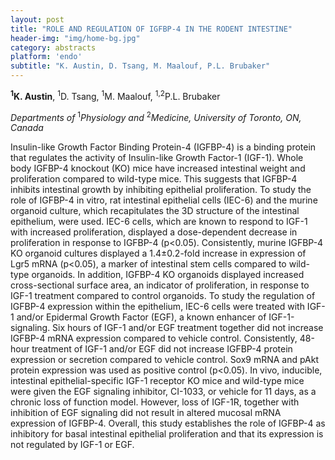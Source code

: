 ```yaml
---
layout: post
title: "ROLE AND REGULATION OF IGFBP-4 IN THE RODENT INTESTINE"
header-img: "img/home-bg.jpg"
category: abstracts
platform: 'endo'
subtitle: "K. Austin, D. Tsang, M. Maalouf, P.L. Brubaker"
---
```


__<sup>1</sup>K. Austin__, <sup>1</sup>D. Tsang, <sup>1</sup>M. Maalouf, <sup>1,2</sup>P.L. Brubaker

_Departments of_ <sup>1</sup>_Physiology and_ <sup>2</sup>_Medicine, University of
Toronto, ON, Canada_

Insulin-like Growth Factor Binding Protein-4 (IGFBP-4) is a binding
protein that regulates the activity of Insulin-like Growth Factor-1
(IGF-1). Whole body IGFBP-4 knockout (KO) mice have increased intestinal
weight and proliferation compared to wild-type mice. This suggests that
IGFBP-4 inhibits intestinal growth by inhibiting epithelial
proliferation. To study the role of IGFBP-4 in vitro, rat intestinal
epithelial cells (IEC-6) and the murine organoid culture, which
recapitulates the 3D structure of the intestinal epithelium, were used.
IEC-6 cells, which are known to respond to IGF-1 with increased
proliferation, displayed a dose-dependent decrease in proliferation in
response to IGFBP-4 (p&lt;0.05). Consistently, murine IGFBP-4 KO
organoid cultures displayed a 1.4±0.2-fold increase in expression of
Lgr5 mRNA (p&lt;0.05), a marker of intestinal stem cells compared to
wild-type organoids. In addition, IGFBP-4 KO organoids displayed
increased cross-sectional surface area, an indicator of proliferation,
in response to IGF-1 treatment compared to control organoids. To study
the regulation of IGFBP-4 expression within the epithelium, IEC-6 cells
were treated with IGF-1 and/or Epidermal Growth Factor (EGF), a known
enhancer of IGF-1-signaling. Six hours of IGF-1 and/or EGF treatment
together did not increase IGFBP-4 mRNA expression compared to vehicle
control. Consistently, 48-hour treatment of IGF-1 and/or EGF did not
increase IGFBP-4 protein expression or secretion compared to vehicle
control. Sox9 mRNA and pAkt protein expression was used as positive
control (p&lt;0.05). In vivo, inducible, intestinal epithelial-specific
IGF-1 receptor KO mice and wild-type mice were given the EGF signaling
inhibitor, CI-1033, or vehicle for 11 days, as a chronic loss of
function model. However, loss of IGF-1R, together with inhibition of EGF
signaling did not result in altered mucosal mRNA expression of IGFBP-4.
Overall, this study establishes the role of IGFBP-4 as inhibitory for
basal intestinal epithelial proliferation and that its expression is not
regulated by IGF-1 or EGF.
